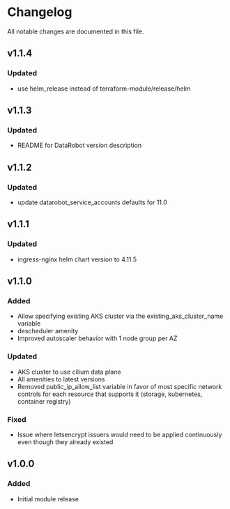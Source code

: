 # Changelog

All notable changes are documented in this file.


## v1.1.4

### Updated
- use helm_release instead of terraform-module/release/helm


## v1.1.3

### Updated

- README for DataRobot version description


## v1.1.2

### Updated

- update datarobot_service_accounts defaults for 11.0


## v1.1.1

### Updated

- ingress-nginx helm chart version to 4.11.5


## v1.1.0

### Added

- Allow specifying existing AKS cluster via the existing_aks_cluster_name variable
- descheduler amenity
- Improved autoscaler behavior with 1 node group per AZ

### Updated

- AKS cluster to use cilium data plane
- All amenities to latest versions
- Removed public_ip_allow_list variable in favor of most specific network controls for each resource that supports it (storage, kubernetes, container registry)

### Fixed

- Issue where letsencrypt issuers would need to be applied continuously even though they already existed


## v1.0.0

### Added

- Initial module release
